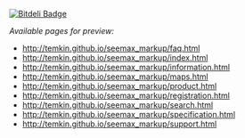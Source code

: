 [![Bitdeli Badge](https://d2weczhvl823v0.cloudfront.net/temkin/seemax_markup/trend.png)](https://bitdeli.com/free "Bitdeli Badge")

*Available pages for preview:* 

* http://temkin.github.io/seemax_markup/faq.html
* http://temkin.github.io/seemax_markup/index.html
* http://temkin.github.io/seemax_markup/information.html
* http://temkin.github.io/seemax_markup/maps.html
* http://temkin.github.io/seemax_markup/product.html
* http://temkin.github.io/seemax_markup/registration.html
* http://temkin.github.io/seemax_markup/search.html
* http://temkin.github.io/seemax_markup/specification.html
* http://temkin.github.io/seemax_markup/support.html
